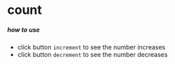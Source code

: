 # count

##### how to use

- click button `increment` to see
  the number increases
- click button `decrement` to see
  the number decreases
